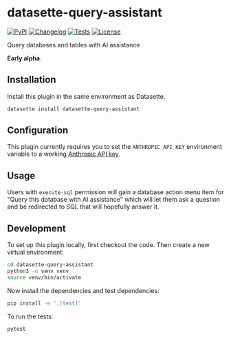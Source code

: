 # datasette-query-assistant

[![PyPI](https://img.shields.io/pypi/v/datasette-query-assistant.svg)](https://pypi.org/project/datasette-query-assistant/)
[![Changelog](https://img.shields.io/github/v/release/datasette/datasette-query-assistant?include_prereleases&label=changelog)](https://github.com/datasette/datasette-query-assistant/releases)
[![Tests](https://github.com/datasette/datasette-query-assistant/actions/workflows/test.yml/badge.svg)](https://github.com/datasette/datasette-query-assistant/actions/workflows/test.yml)
[![License](https://img.shields.io/badge/license-Apache%202.0-blue.svg)](https://github.com/datasette/datasette-query-assistant/blob/main/LICENSE)

Query databases and tables with AI assistance

**Early alpha**.

## Installation

Install this plugin in the same environment as Datasette.
```bash
datasette install datasette-query-assistant
```

## Configuration

This plugin currently requires you to set the `ANTHROPIC_API_KEY` environment variable to a working [Anthropic API key](https://console.anthropic.com/account/keys).

## Usage

Users with `execute-sql` permission will gain a database action menu item for "Query this database with AI assistance" which will let them ask a question and be redirected to SQL that will hopefully answer it.

## Development

To set up this plugin locally, first checkout the code. Then create a new virtual environment:
```bash
cd datasette-query-assistant
python3 -m venv venv
source venv/bin/activate
```
Now install the dependencies and test dependencies:
```bash
pip install -e '.[test]'
```
To run the tests:
```bash
pytest
```
